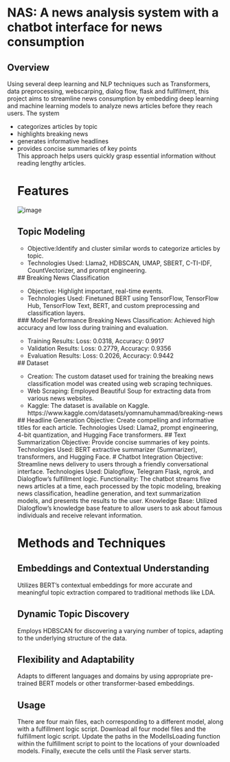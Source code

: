 # NAS: A news analysis system with a chatbot interface for news consumption
## Overview
Using several deep learning and NLP techniques such as Transformers, data preprocessing, webscarping, dialog flow, flask and fullfilment, this project aims to streamline news consumption by embedding deep learning and machine learning models to analyze news articles before they reach users. 
The system
<ul>
  <li> categorizes articles by topic </li> 
  <li> highlights breaking news </li>
  <li> generates informative headlines </li>
  <li> provides concise summaries of key points </li> 
  This approach helps users quickly grasp essential information without reading lengthy articles.

# Features
![image](https://github.com/user-attachments/assets/34ff8264-fcc5-44c3-8ac0-323d5683ba6f)


## Topic Modeling
<ul>
  <li>Objective:Identify and cluster similar words to categorize articles by topic.</li>
  <li>Technologies Used: Llama2, HDBSCAN, UMAP, SBERT, C-TI-IDF, CountVectorizer, and prompt engineering.</li>
</ul>
## Breaking News Classification
<ul>
  <li>Objective: Highlight important, real-time events.</li>
  <li>Technologies Used: Finetuned BERT using TensorFlow, TensorFlow Hub, TensorFlow Text, BERT, and custom preprocessing and classification layers.</li>
</ul>
### Model Performance
Breaking News Classification: Achieved high accuracy and low loss during training and evaluation.
<ul>
  <li> Training Results: Loss: 0.0318, Accuracy: 0.9917</li>
  <li>Validation Results: Loss: 0.2779, Accuracy: 0.9356</li>
  <li>Evaluation Results: Loss: 0.2026, Accuracy: 0.9442</li>
</ul>
## Dataset
<ul>
  <li>Creation: The custom dataset used for training the breaking news classification model was created using web scraping techniques.</li>
  <li>Web Scraping: Employed Beautiful Soup for extracting data from various news websites.</li>
  <li>Kaggle: The dataset is available on Kaggle. https://www.kaggle.com/datasets/yomnamuhammad/breaking-news</li>
</ul>
## Headline Generation
Objective: Create compelling and informative titles for each article.
Technologies Used: Llama2, prompt engineering, 4-bit quantization, and Hugging Face transformers.
## Text Summarization
Objective: Provide concise summaries of key points.
Technologies Used: BERT extractive summarizer (Summarizer), transformers, and Hugging Face.
# Chatbot Integration
Objective: Streamline news delivery to users through a friendly conversational interface.
Technologies Used: Dialogflow, Telegram Flask, ngrok, and Dialogflow’s fulfillment logic.
Functionality: The chatbot streams five news articles at a time, each processed by the topic modeling, breaking news classification, headline generation, and text summarization models, and presents the results to the user.
Knowledge Base: Utilized Dialogflow’s knowledge base feature to allow users to ask about famous individuals and receive relevant information.

# Methods and Techniques
## Embeddings and Contextual Understanding
Utilizes BERT’s contextual embeddings for more accurate and meaningful topic extraction compared to traditional methods like LDA.
## Dynamic Topic Discovery
Employs HDBSCAN for discovering a varying number of topics, adapting to the underlying structure of the data.
## Flexibility and Adaptability
Adapts to different languages and domains by using appropriate pre-trained BERT models or other transformer-based embeddings.
## Usage
There are four main files, each corresponding to a different model, along with a fulfillment logic script. Download all four model files and the fulfillment logic script. Update the paths in the ModelIsLoading function within the fulfillment script to point to the locations of your downloaded models. Finally, execute the cells until the Flask server starts.
